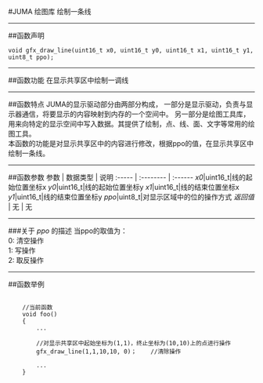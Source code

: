 
#JUMA 绘图库 绘制一条线
***
##函数声明
```
void gfx_draw_line(uint16_t x0, uint16_t y0, uint16_t x1, uint16_t y1, uint8_t ppo);
```

***
##函数功能
在显示共享区中绘制一调线 

***
##函数特点
JUMA的显示驱动部分由两部分构成，
一部分是显示驱动，负责与显示器通信，将要显示的内容映射到内存的一个空间中。
另一部分是绘图工具库，用来向特定的显示空间中写入数据。其提供了绘制，点、线、面、文字等常用的绘图工具。
<br>
本函数的功能是对显示共享区中的内容进行修改，根据ppo的值，在显示共享区中绘制一条线。

***
##函数参数
参数    | 数据类型   | 说明
:----- | :-------- | :------
*x0*|uint16_t|线的起始位置坐标x
*y0*|uint16_t|线的起始位置坐标y
*x1*|uint16_t|线的结束位置坐标x
*y1*|uint16_t|线的结束位置坐标y
*ppo*|uint8_t|对显示区域中的位的操作方式
*返回值*  | 无    | 无

***
###关于 *ppo* 的描述
当ppo的取值为：<br>
0: 清空操作<br>
1: 写操作<br>
2: 取反操作 <br>  

***
##函数举例

```	
	
	//当前函数
	void foo()
	{
		...
		
		//对显示共享区中起始坐标为(1,1)，终止坐标为(10,10)上的点进行操作
		gfx_draw_line(1,1,10,10, 0)；	//清除操作
	
		...
	}
```
